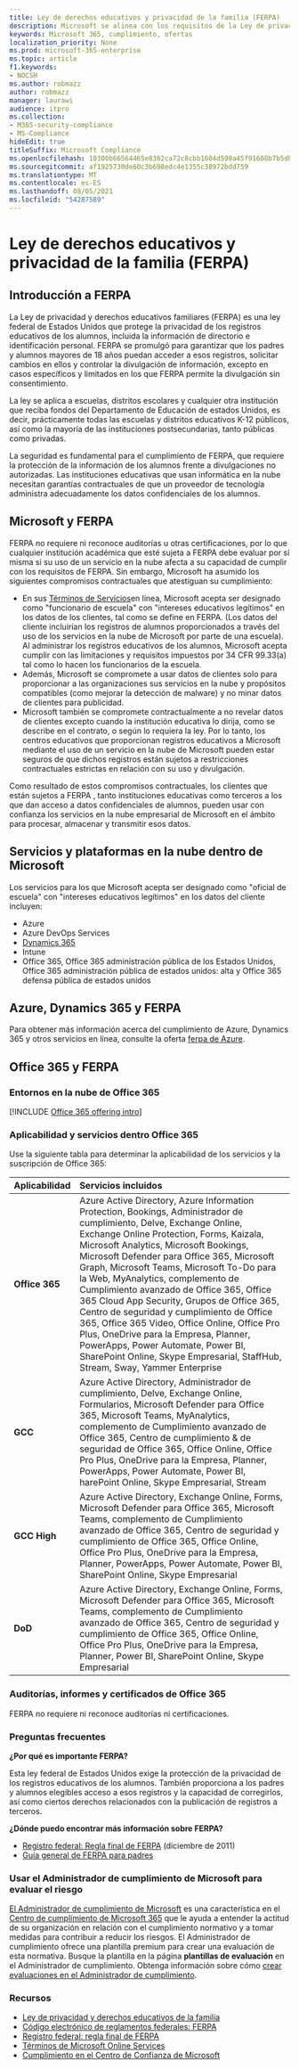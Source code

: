 ```yaml
---
title: Ley de derechos educativos y privacidad de la familia (FERPA)
description: Microsoft se alinea con los requisitos de la Ley de privacidad y derechos educativos de la familia de Estados Unidos.
keywords: Microsoft 365, cumplimiento, ofertas
localization_priority: None
ms.prod: microsoft-365-enterprise
ms.topic: article
f1.keywords:
- NOCSH
ms.author: robmazz
author: robmazz
manager: laurawi
audience: itpro
ms.collection:
- M365-security-compliance
- MS-Compliance
hideEdit: true
titleSuffix: Microsoft Compliance
ms.openlocfilehash: 10300b66564465e8362ca72c8cbb1604d590a45f91608b7b5dbcb0a55054d4b5
ms.sourcegitcommit: af1925730de60c3b698edc4e1355c38972bdd759
ms.translationtype: MT
ms.contentlocale: es-ES
ms.lasthandoff: 08/05/2021
ms.locfileid: "54287589"
---
```

# <a name="family-educational-rights-and-privacy-act-ferpa"></a>Ley de derechos educativos y privacidad de la familia (FERPA)

## <a name="ferpa-overview"></a>Introducción a FERPA

La Ley de privacidad y derechos educativos familiares (FERPA) es una ley federal de Estados Unidos que protege la privacidad de los registros educativos de los alumnos, incluida la información de directorio e identificación personal. FERPA se promulgó para garantizar que los padres y alumnos mayores de 18 años puedan acceder a esos registros, solicitar cambios en ellos y controlar la divulgación de información, excepto en casos específicos y limitados en los que FERPA permite la divulgación sin consentimiento.

La ley se aplica a escuelas, distritos escolares y cualquier otra institución que reciba fondos del Departamento de Educación de estados Unidos, es decir, prácticamente todas las escuelas y distritos educativos K-12 públicos, así como la mayoría de las instituciones postsecundarias, tanto públicas como privadas.

La seguridad es fundamental para el cumplimiento de FERPA, que requiere la protección de la información de los alumnos frente a divulgaciones no autorizadas. Las instituciones educativas que usan informática en la nube necesitan garantías contractuales de que un proveedor de tecnología administra adecuadamente los datos confidenciales de los alumnos.

## <a name="microsoft-and-ferpa"></a>Microsoft y FERPA

FERPA no requiere ni reconoce auditorías u otras certificaciones, por lo que cualquier institución académica que esté sujeta a FERPA debe evaluar por sí misma si su uso de un servicio en la nube afecta a su capacidad de cumplir con los requisitos de FERPA. Sin embargo, Microsoft ha asumido los siguientes compromisos contractuales que atestiguan su cumplimiento:

- En sus [Términos de Servicios](https://aka.ms/Online-Services-Terms)en línea, Microsoft acepta ser designado como "funcionario de escuela" con "intereses educativos legítimos" en los datos de los clientes, tal como se define en FERPA. (Los datos del cliente incluirían los registros de alumnos proporcionados a través del uso de los servicios en la nube de Microsoft por parte de una escuela). Al administrar los registros educativos de los alumnos, Microsoft acepta cumplir con las limitaciones y requisitos impuestos por 34 CFR 99.33(a) tal como lo hacen los funcionarios de la escuela.
- Además, Microsoft se compromete a usar datos de clientes solo para proporcionar a las organizaciones sus servicios en la nube y propósitos compatibles (como mejorar la detección de malware) y no minar datos de clientes para publicidad.
- Microsoft también se compromete contractualmente a no revelar datos de clientes excepto cuando la institución educativa lo dirija, como se describe en el contrato, o según lo requiera la ley. Por lo tanto, los centros educativos que proporcionan registros educativos a Microsoft mediante el uso de un servicio en la nube de Microsoft pueden estar seguros de que dichos registros están sujetos a restricciones contractuales estrictas en relación con su uso y divulgación.

Como resultado de estos compromisos contractuales, los clientes que están sujetos a FERPA , tanto instituciones educativas como terceros a los que dan acceso a datos confidenciales de alumnos, pueden usar con confianza los servicios en la nube empresarial de Microsoft en el ámbito para procesar, almacenar y transmitir esos datos.

## <a name="microsoft-in-scope-cloud-platforms--services"></a>Servicios y plataformas en la nube dentro de Microsoft 

Los servicios para los que Microsoft acepta ser designado como "oficial de escuela" con "intereses educativos legítimos" en los datos del cliente incluyen:

- Azure
- Azure DevOps Services
- [Dynamics 365](https://aka.ms/d365-compliance-list)
- Intune
- Office 365, Office 365 administración pública de los Estados Unidos, Office 365 administración pública de estados unidos: alta y Office 365 defensa pública de estados unidos

## <a name="azure-dynamics-365-and-ferpa"></a>Azure, Dynamics 365 y FERPA

Para obtener más información acerca del cumplimiento de Azure, Dynamics 365 y otros servicios en línea, consulte la oferta [ferpa de Azure](/azure/compliance/offerings/offering-ferpa).

## <a name="office-365-and-ferpa"></a>Office 365 y FERPA

### <a name="office-365-cloud-environments"></a>Entornos en la nube de Office 365

[!INCLUDE [Office 365 offering intro](../includes/o365-offering-introduction.md)]

### <a name="office-365-applicability-and-in-scope-services"></a>Aplicabilidad y servicios dentro Office 365

Use la siguiente tabla para determinar la aplicabilidad de los servicios y la suscripción de Office 365:

| **Aplicabilidad** | **Servicios incluidos** |
|:------------------|:----------------------|
| **Office 365** | Azure Active Directory, Azure Information Protection, Bookings, Administrador de cumplimiento, Delve, Exchange Online, Exchange Online Protection, Forms, Kaizala, Microsoft Analytics, Microsoft Bookings, Microsoft Defender para Office 365, Microsoft Graph, Microsoft Teams, Microsoft To-Do para la Web, MyAnalytics, complemento de Cumplimiento avanzado de Office 365, Office 365 Cloud App Security, Grupos de Office 365, Centro de seguridad y cumplimiento de Office 365, Office 365 Video, Office Online, Office Pro Plus, OneDrive para la Empresa, Planner, PowerApps, Power Automate, Power BI, SharePoint Online, Skype Empresarial, StaffHub, Stream, Sway, Yammer Enterprise |
| **GCC** | Azure Active Directory, Administrador de cumplimiento, Delve, Exchange Online, Formularios, Microsoft Defender para Office 365, Microsoft Teams, MyAnalytics, complemento de Cumplimiento avanzado de Office 365, Centro de cumplimiento & de seguridad de Office 365, Office Online, Office Pro Plus, OneDrive para la Empresa, Planner, PowerApps, Power Automate, Power BI, harePoint Online, Skype Empresarial, Stream |
| **GCC High** | Azure Active Directory, Exchange Online, Forms, Microsoft Defender para Office 365, Microsoft Teams, complemento de Cumplimiento avanzado de Office 365, Centro de seguridad y cumplimiento de Office 365, Office Online, Office Pro Plus, OneDrive para la Empresa, Planner, PowerApps, Power Automate, Power BI, SharePoint Online, Skype Empresarial |
| **DoD** | Azure Active Directory, Exchange Online, Forms, Microsoft Defender para Office 365, Microsoft Teams, complemento de Cumplimiento avanzado de Office 365, Centro de seguridad y cumplimiento de Office 365, Office Online, Office Pro Plus, OneDrive para la Empresa, Planner, Power BI, SharePoint Online, Skype Empresarial |

### <a name="office-365-audits-reports-and-certificates"></a>Auditorías, informes y certificados de Office 365

FERPA no requiere ni reconoce auditorías ni certificaciones.

### <a name="frequently-asked-questions"></a>Preguntas frecuentes

**¿Por qué es importante FERPA?**

Esta ley federal de Estados Unidos exige la protección de la privacidad de los registros educativos de los alumnos. También proporciona a los padres y alumnos elegibles acceso a esos registros y la capacidad de corregirlos, así como ciertos derechos relacionados con la publicación de registros a terceros.

**¿Dónde puedo encontrar más información sobre FERPA?**

- [Registro federal: Regla final de FERPA](https://aka.ms/ferpa-reg) (diciembre de 2011)
- [Guía general de FERPA para padres](https://www2.ed.gov/policy/gen/guid/fpco/ferpa/parents.html)

### <a name="use-microsoft-compliance-manager-to-assess-your-risk"></a>Usar el Administrador de cumplimiento de Microsoft para evaluar el riesgo

[El Administrador de cumplimiento de Microsoft](/microsoft-365/compliance/compliance-manager) es una característica en el [Centro de cumplimiento de Microsoft 365](/microsoft-365/compliance/microsoft-365-compliance-center) que le ayuda a entender la actitud de su organización en relación con el cumplimiento normativo y a tomar medidas para contribuir a reducir los riesgos. El Administrador de cumplimiento ofrece una plantilla premium para crear una evaluación de esta normativa. Busque la plantilla en la página **plantillas de evaluación** en el Administrador de cumplimiento. Obtenga información sobre cómo [crear evaluaciones en el Administrador de cumplimiento](/microsoft-365/compliance/compliance-manager-assessments).

### <a name="resources"></a>Recursos

- [Ley de privacidad y derechos educativos de la familia](https://www.ed.gov/policy/gen/guid/fpco/ferpa/index.html)
- [Código electrónico de reglamentos federales: FERPA](https://aka.ms/FERPA-GPO)
- [Registro federal: regla final de FERPA](https://aka.ms/ferpa-reg)
- [Términos de Microsoft Online Services](https://aka.ms/Online-Services-Terms)
- [Cumplimiento en el Centro de Confianza de Microsoft](https://www.microsoft.com/trust-center/compliance/compliance-overview)

